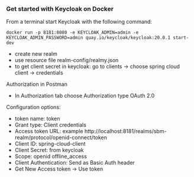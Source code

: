### Get started with Keycloak on Docker 

From a terminal start Keycloak with the following command:

```
docker run -p 8181:8080 -e KEYCLOAK_ADMIN=admin -e KEYCLOAK_ADMIN_PASSWORD=admin quay.io/keycloak/keycloak:20.0.1 start-dev
```

- create new realm
- use resource file realm-config/realmy.json
- to get client secret in keycloak: go to clients -> choose spring cloud client -> credentials

Authorization in Postman

- In Authorization tab choose Authorization type OAuth 2.0

    
Configuration options:
 
- token name: token
- Grant type: Client credentials
- Access token URL: example http://localhost:8181/realms/sbm-realm/protocol/openid-connect/token
- Client ID: spring-cloud-client
- Client Secret: from keycloak
- Scope: openid offline_access
- Client Authentication: Send as Basic Auth header
- Get New Access token -> Use token
